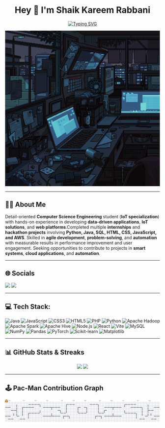 <h1 align="center">Hey 👋 I'm Shaik Kareem Rabbani</h1>

<p align="center">
  <a href="https://git.io/typing-svg">
    <img src="https://readme-typing-svg.demolab.com?font=Fira+Code&pause=1000&width=435&lines=Hey+There+!+I'm+Shaik+Kareem+Rabbani;Passionate+About+AI%2C+IoT+%26+Web+Development;Always+Learning%2C+Always+Building+%F0%9F%9A%80" alt="Typing SVG" />
  </a>
</p>

<p align="center">
  <img src="https://raw.githubusercontent.com/skRabbani555/skRabbani555/main/assets/download.gif" width="700" alt="Glowing tech desk coding banner" />
</p>


---

## 🧑‍💻 About Me  

Detail-oriented **Computer Science Engineering** student (**IoT specialization**) with hands-on experience in developing **data-driven applications**, **IoT solutions**, and **web platforms**.Completed multiple **internships** and **hackathon projects** involving **Python, Java, SQL, HTML, CSS, JavaScript, and AWS**. Skilled in **agile development**, **problem-solving**, and **automation** with measurable results in performance improvement and user engagement.  Seeking opportunities to contribute to projects in **smart systems**, **cloud applications**, and **automation**.  

---

## 🌐 Socials  

<p>
  <a href="https://www.linkedin.com/in/shaik-kareem-rabbani-45035724b/"><img src="https://img.shields.io/badge/LinkedIn-0077B5?logo=linkedin&logoColor=white&style=for-the-badge" /></a>
  <a href="mailto:kareemrabbaniskr@gmail.com"><img src="https://img.shields.io/badge/Email-D14836?logo=gmail&logoColor=white&style=for-the-badge" /></a>
</p>


---

## 💻 Tech Stack:

![Java](https://img.shields.io/badge/Java-ED8B00?style=for-the-badge&logo=java&logoColor=white)
![JavaScript](https://img.shields.io/badge/JavaScript-323330?style=for-the-badge&logo=javascript&logoColor=F7DF1E)
![CSS3](https://img.shields.io/badge/CSS3-1572B6?style=for-the-badge&logo=css3&logoColor=white)
![HTML5](https://img.shields.io/badge/HTML5-E34F26?style=for-the-badge&logo=html5&logoColor=white)
![PHP](https://img.shields.io/badge/PHP-777BB4?style=for-the-badge&logo=php&logoColor=white)
![Python](https://img.shields.io/badge/Python-3776AB?style=for-the-badge&logo=python&logoColor=white)
![Apache Hadoop](https://img.shields.io/badge/Apache%20Hadoop-66CCFF?style=for-the-badge&logo=apachehadoop&logoColor=black)
![Apache Spark](https://img.shields.io/badge/Apache%20Spark-E25A1C?style=for-the-badge&logo=apachespark&logoColor=white)
![Apache Hive](https://img.shields.io/badge/Apache%20Hive-FDEE21?style=for-the-badge&logo=apachehive&logoColor=black)
![Node.js](https://img.shields.io/badge/Node.js-339933?style=for-the-badge&logo=nodedotjs&logoColor=white)
![React](https://img.shields.io/badge/React-20232A?style=for-the-badge&logo=react&logoColor=61DAFB)
![Vite](https://img.shields.io/badge/Vite-646CFF?style=for-the-badge&logo=vite&logoColor=white)
![MySQL](https://img.shields.io/badge/MySQL-005C84?style=for-the-badge&logo=mysql&logoColor=white)
![NumPy](https://img.shields.io/badge/Numpy-013243?style=for-the-badge&logo=numpy&logoColor=white)
![Pandas](https://img.shields.io/badge/Pandas-150458?style=for-the-badge&logo=pandas&logoColor=white)
![PyTorch](https://img.shields.io/badge/PyTorch-EE4C2C?style=for-the-badge&logo=pytorch&logoColor=white)
![Scikit-learn](https://img.shields.io/badge/Scikit--learn-F7931E?style=for-the-badge&logo=scikit-learn&logoColor=white)
![Matplotlib](https://img.shields.io/badge/Matplotlib-ffffff?style=for-the-badge&logo=matplotlib&logoColor=black)

---

## 📊 GitHub Stats & Streaks  

<p align="center">
  <img src="https://streak-stats.demolab.com?user=skRabbani555&theme=dracula&hide_border=false&border_radius=5" height="150" />
  <img src="https://github-profile-trophy.vercel.app?username=skRabbani555&theme=dracula&margin-w=8&margin-h=8&no-bg=false&no-frame=false" height="150" />
</p>

---

## 🕹 Pac-Man Contribution Graph  

<picture>
  <source media="(prefers-color-scheme: dark)" srcset="https://raw.githubusercontent.com/skRabbani555/skRabbani555/output/pacman-contribution-graph-dark.svg">
  <source media="(prefers-color-scheme: light)" srcset="https://raw.githubusercontent.com/skRabbani555/skRabbani555/output/pacman-contribution-graph.svg">
  <img alt="pacman contribution graph" src="https://raw.githubusercontent.com/skRabbani555/skRabbani555/output/pacman-contribution-graph.svg">
</picture>
